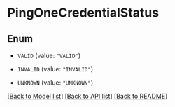 # PingOneCredentialStatus

## Enum


* `VALID` (value: `"VALID"`)

* `INVALID` (value: `"INVALID"`)

* `UNKNOWN` (value: `"UNKNOWN"`)


[[Back to Model list]](../README.md#documentation-for-models) [[Back to API list]](../README.md#documentation-for-api-endpoints) [[Back to README]](../README.md)


